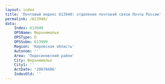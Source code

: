 ```yaml
---
layout: index
title: 'Почтовый индекс 613940: отделение почтовой связи Почты России'
permalink: /613940/
data:
    Index: 613940
    OPSName: Верхнемалье
    OPSType: О
    OPSSubm: 613999
    Region: 'Кировская область'
    Autonom: ''
    Area: 'Подосиновский район'
    City: Верхнемалье
    City1: ''
    ActDate: '20070406'
    IndexOld: ''
---
```

